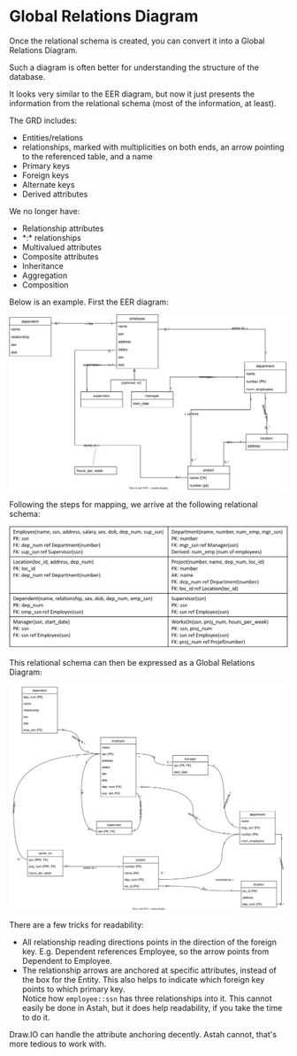 ﻿# Global Relations Diagram

Once the relational schema is created, you can convert it into a Global Relations Diagram.

Such a diagram is often better for understanding the structure of the database.

It looks very similar to the EER diagram, but now it just presents the information from the relational schema (most of the information, at least).

The GRD includes:
* Entities/relations
* relationships, marked with multiplicities on both ends, an arrow pointing to the referenced table, and a name
* Primary keys
* Foreign keys
* Alternate keys
* Derived attributes

We no longer have:
* Relationship attributes
* \*:* relationships
* Multivalued attributes
* Composite attributes
* Inheritance
* Aggregation
* Composition

Below is an example. First the EER diagram:

![](Company-EER.svg)

Following the steps for mapping, we arrive at the following relational schema:

![](CompanyRelationalSchema.png)

This relational schema can then be expressed as a Global Relations Diagram:

![](CompanyGRD.svg)

There are a few tricks for readability:
* All relationship reading directions points in the direction of the foreign key. E.g. Dependent references Employee, so the arrow points from Dependent to Employee.
* The relationship arrows are anchored at specific attributes, instead of the box for the Entity. This also helps to indicate which foreign key points to which primary key.\
Notice how `employee::ssn` has three relationships into it. This cannot easily be done in Astah, but it does help readability, if you take the time to do it.

Draw.IO can handle the attribute anchoring decently. Astah cannot, that's more tedious to work with.
